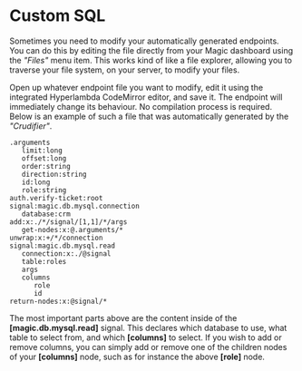 # Custom SQL

Sometimes you need to modify your automatically generated endpoints. You can do this by editing
the file directly from your Magic dashboard using the _"Files"_ menu item. This works kind of
like a file explorer, allowing you to traverse your file system, on your server, to modify
your files.

Open up whatever endpoint file you want to modify, edit it using the integrated Hyperlambda
CodeMirror editor, and save it. The endpoint will immediately change its behaviour. No
compilation process is required. Below is an example of such a file that was automatically
generated by the _"Crudifier"_.

```
.arguments
   limit:long
   offset:long
   order:string
   direction:string
   id:long
   role:string
auth.verify-ticket:root
signal:magic.db.mysql.connection
   database:crm
add:x:./*/signal/[1,1]/*/args
   get-nodes:x:@.arguments/*
unwrap:x:+/*/connection
signal:magic.db.mysql.read
   connection:x:./@signal
   table:roles
   args
   columns
      role
      id
return-nodes:x:@signal/*
```

The most important parts above are the content inside of the **[magic.db.mysql.read]** signal. This declares
which database to use, what table to select from, and which **[columns]** to select. If you wish to add or
remove columns, you can simply add or remove one of the children nodes of your **[columns]** node, such as
for instance the above **[role]** node.
